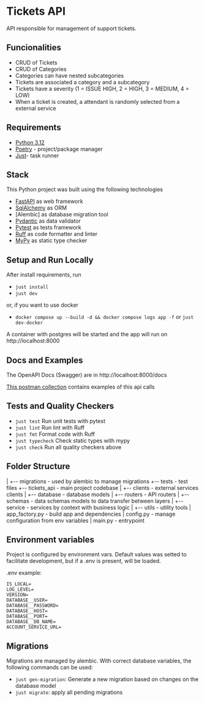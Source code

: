 # Tickets API

API responsible for management of support tickets. 

## Funcionalities
 - CRUD of Tickets
 - CRUD of Categories
 - Categories can have nested subcategories
 - Tickets are associated a category and a subcategory
 - Tickets have a severity (1 = ISSUE HIGH, 2 = HIGH, 3 = MEDIUM, 4 = LOW)
 - When a ticket is created, a attendant is randomly selected from a external service

## Requirements

- [Python 3.12](https://www.python.org/downloads/)
- [Poetry](https://python-poetry.org/docs/#installing-with-the-official-installer) - project/package manager
- [Just](https://github.com/casey/just)- task runner

## Stack

This Python project was built using the following technologies
 - [FastAPI](https://fastapi.tiangolo.com/) as web framework
 - [SqlAlchemy](https://www.sqlalchemy.org/) as ORM
 - [Alembic] as database migration tool
 - [Pydantic](https://docs.pydantic.dev/latest/) as data validator
 - [Pytest](https://pytest.org) as tests framework
 - [Ruff](https://github.com/astral-sh/ruff) as code formatter and linter
 - [MyPy](https://mypy-lang.org/) as static type checker

## Setup and Run Locally

After install requirements, run
 - `just install`
 - `just dev`

 or, if you want to use docker
 - `docker compose up --build -d && docker compose logs app -f` or `just dev-docker`

A container with postgres will be started and the app will run on http://localhost:8000

 ## Docs and Examples
 The OpenAPI Docs (Swagger) are in http://localhost:8000/docs

 [This postman collection](https://www.postman.com/navigation-geologist-23746087/workspace/tickets-api/request/15351339-7dbfca81-184a-4a12-bda0-b2ccb07159a9?action=share&creator=15351339&ctx=documentation) contains examples of this api calls

 ## Tests and Quality Checkers
 - `just test` Run unit tests with pytest
 - `just lint` Run lint with Ruff
 - `just fmt` Format code with Ruff
 - `just typecheck` Check static types with mypy
 - `just check` Run all quality checkers above

## Folder Structure

|
+-- migrations - used by alembic to manage migrations
+-- tests - test files
+-- tickets_api - main project codebase
|   +-- clients - external services clients
|   +-- database - database models
|   +-- routers - API routers
|   +-- schemas - data schemas models to data transfer between layers
|   +-- service - services by context with business logic
|   +-- utils - utility tools
|   app_factory.py - build app and dependencies
|   config.py - manage configuration from env variables
|   main.py - entrypoint

## Environment variables
Project is configured by environment vars. Default values was setted to facilitate development, but if a .env is present, will be loaded.

.env example:
```
IS_LOCAL=
LOG_LEVEL=
VERSION=
DATABASE__USER=
DATABASE__PASSWORD=
DATABASE__HOST=
DATABASE__PORT=
DATABASE__DB_NAME=
ACCOUNT_SERVICE_URL=
```

## Migrations
Migrations are managed by alembic. With correct database variables, the following commands can be used:

 - `just gen-migration`: Generate a new migration based on changes on the database model
 - `just migrate`: apply all pending migrations